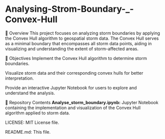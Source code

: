 # Analysing-Strom-Boundary-_-Convex-Hull
📘 Overview
This project focuses on analyzing storm boundaries by applying the Convex Hull algorithm to geospatial storm data. The Convex Hull serves as a minimal boundary that encompasses all storm data points, aiding in visualizing and understanding the extent of storm-affected areas.

🧠 Objectives
Implement the Convex Hull algorithm to determine storm boundaries.

Visualize storm data and their corresponding convex hulls for better interpretation.

Provide an interactive Jupyter Notebook for users to explore and understand the analysis.

📁 Repository Contents
**Analyse_storm_boundary.ipynb:** Jupyter Notebook containing the implementation and visualization of the Convex Hull algorithm applied to storm data.

LICENSE: MIT License file.

README.md: This file.
